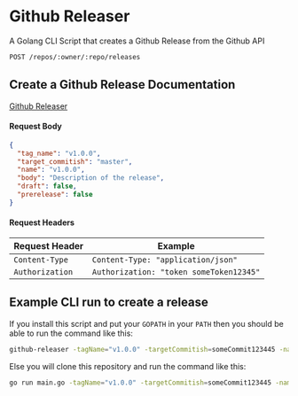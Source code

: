 # Github Releaser

A Golang CLI Script that creates a Github Release from the Github API

```bash
POST /repos/:owner/:repo/releases
```

## Create a Github Release Documentation

[Github Releaser](https://developer.github.com/v3/repos/releases/#create-a-release)

#### Request Body

```json
{
  "tag_name": "v1.0.0",
  "target_commitish": "master",
  "name": "v1.0.0",
  "body": "Description of the release",
  "draft": false,
  "prerelease": false
}
```

#### Request Headers

| Request Header | Example |
| --- | --- |
| `Content-Type` | `Content-Type: "application/json"` |
| `Authorization` | `Authorization: "token someToken12345"` |

## Example CLI run to create a release

If you install this script and put your `GOPATH` in your `PATH` then you should be able to run the command like this:

```bash
github-releaser -tagName="v1.0.0" -targetCommitish=someCommit123445 -name="Your Release Name" -body="The body message" -username=jbelmont -repo=github-releaser
```

Else you will clone this repository and run the command like this:

```bash
go run main.go -tagName="v1.0.0" -targetCommitish=someCommit123445 -name="Your Release Name" -body="The body message" -username=jbelmont -repo=github-releaser
```

